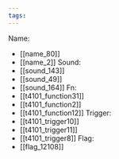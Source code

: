 ```yaml
---
tags:
---
```

Name:
- [[name_80]]
- [[name_2]]
Sound:
- [[sound_143]]
- [[sound_49]]
- [[sound_164]]
Fn:
- [[t4101_function31]]
- [[t4101_function2]]
- [[t4101_function12]]
Trigger:
- [[t4101_trigger10]]
- [[t4101_trigger11]]
- [[t4101_trigger8]]
Flag:
- [[flag_12108]]
